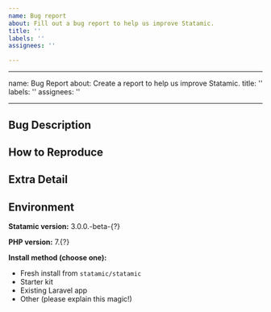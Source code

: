```yaml
---
name: Bug report
about: Fill out a bug report to help us improve Statamic.
title: ''
labels: ''
assignees: ''

---
```


---
name: Bug Report
about: Create a report to help us improve Statamic.
title: ''
labels: ''
assignees: ''

---
<!-- Please fill out each section. We really, really need this information and can't do anything without it. -->
## Bug Description

## How to Reproduce

## Extra Detail
<!-- Screenshots, template code, or exception error message/link -->

## Environment

**Statamic version:** 3.0.0.-beta-{?}

**PHP version:** 7.{?}

**Install method (choose one):**
- Fresh install from `statamic/statamic`
- Starter kit
- Existing Laravel app
- Other (please explain this magic!)

